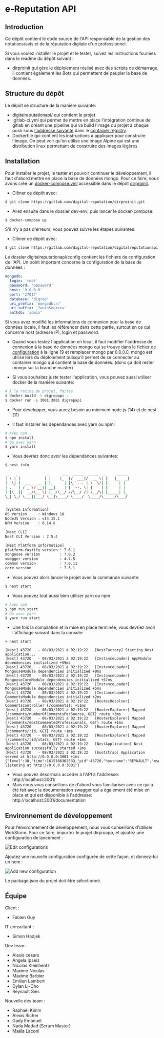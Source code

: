 # e-Reputation API

## Introduction

Ce dépôt contient le code source de l'API responsable de la gestion des notations/avis et de la réputation digitale d'un professionnel.

Si vous voulez installer le projet et le tester, suivez les instructions fournies dans le readme du dépôt suivant :
- [dirproinit](https://gitlab.com/digital-reputation/dirproinit) qui gère le déploiement réalisé avec des scripts de démarrage, il contient également les Bots qui permettent de peupler la base de données.

## Structure du dépôt

Le dépôt se structure de la manière suivante:
- digitalreputationapi/ qui contient le projet
- .gitlab-ci.yml qui permet de mettre en place l'intégration continue de gitlab en créant une pipeline qui va build l'image du projet à chaque push
  sous [l'addresse suivante](https://gitlab.com/digital-reputation/digitalreputationapi/container_registry/1534447) dans le [container registry](https://gitlab.com/groups/digital-reputation/-/container_registries).
- Dockerfile qui contient les instructions à appliquer pour construire l'image. On peut voir qu'on utilise une image Alpine qui est une distribution linux permettant de construire des images légères.

## Installation

Pour installer le projet, le tester et pouvoir continuer le développement, il faut d'abord mettre en place la base de données mongo.
Pour ce faire, nous avons créé un [docker-compose.yml](https://gitlab.com/digital-reputation/dirproinit/-/blob/master/dev-env/docker-compose.yml) accessible dans le dépôt [dirproinit](https://gitlab.com/digital-reputation/dirproinit).
- Clôner ce dépôt avec:
```bash
$ git clone https://gitlab.com/digital-reputation/dirproinit.git
```

- Allez ensuite dans le dossier dev-env, puis lancer le docker-compose:
```bash
$ docker-compose up
```

S'il n'y a pas d'erreurs, vous pouvez suivre les étapes suivantes:
- Clôner ce dépôt avec:
```bash
$ git clone https://gitlab.com/digital-reputation/digitalreputationapi.git
```

Le dossier digitalreputationapi/config contient les fichiers de configuration de l'API. Un point important concerne la configuration de la base de données :
```yaml
mongodb:
  login: 'root'
  password: 'password'
  host: '0.0.0.0'
  port: '27017'
  database: 'digrep'
  uri_prefix: 'mongodb://'
  uri_suffix: '?authSource='
  authdb: 'admin'
```
Si vous avez modifié les informations de connexion pour la base de données locale, il faut les référencer dans cette partie, surtout en ce qui concerne host (adresse IP), login et password.

- Quand vous testez l'application en local, il faut modifier l'addresse de connexion à la base de données mongo qui se trouve dans [le fichier de configuration](https://gitlab.com/digital-reputation/digitalreputationapi/-/blob/master/digitalreputationapi/config/default.yml) à la ligne 19 et remplacer mongo par 0.0.0.0, mongo est utilisé lors du déploiement puisqu'il permet de se connecter au container mongo qui contient la base de données. (donc ça doit rester mongo sur la branche master)

- Si vous souhaitez juste tester l'application, vous pouvez aussi utiliser docker de la manière suivante:
```bash
# À la racine du projet, faites
$ docker build -t digrepapi .
$ docker run -p 3001:3001 digrepapi
```

- Pour développer, vous aurez besoin au minimum node.js (14) et de nest (11)

- Il faut installer les dépendances avec yarn ou npm:
```bash
# Avec npm
$ npm install
# Ou avec yarn
$ yarn install
```

- Vous devriez donc avoir les dépendances suivantes:
```bash
$ nest info

 _   _             _      ___  _____  _____  _     _____
| \ | |           | |    |_  |/  ___|/  __ \| |   |_   _|
|  \| |  ___  ___ | |_     | |\ `--. | /  \/| |     | |
| . ` | / _ \/ __|| __|    | | `--. \| |    | |     | |
| |\  ||  __/\__ \| |_ /\__/ //\__/ /| \__/\| |_____| |_
\_| \_/ \___||___/ \__|\____/ \____/  \____/\_____/\___/


[System Information]
OS Version     : Windows 10
NodeJS Version : v14.15.1
NPM Version    : 6.14.8

[Nest CLI]
Nest CLI Version : 7.5.4

[Nest Platform Information]
platform-fastify version : 7.6.1
mongoose version         : 7.0.2
swagger version          : 4.7.5
common version           : 7.6.11
core version             : 7.5.1
```

- Vous pouvez alors lancer le projet avec la commande suivante:
```bash
$ nest start
```

- Vous pouvez tout aussi bien utiliser yarn ou npm
```bash
# Avec npm
$ npm run start
# Ou avec yarn
$ yarn run start
```

- Une fois la compilation et la mise en place terminée, vous devriez avoir l'affichage suivant dans la console:
```
> nest start

[Nest] 43720   - 08/03/2021 à 02:19:22   [NestFactory] Starting Nest application...
[Nest] 43720   - 08/03/2021 à 02:19:22   [InstanceLoader] AppModule dependencies initialized +59ms
[Nest] 43720   - 08/03/2021 à 02:19:22   [InstanceLoader] MongooseModule dependencies initialized +0ms
[Nest] 43720   - 08/03/2021 à 02:19:22   [InstanceLoader] MongooseCoreModule dependencies initialized +57ms
[Nest] 43720   - 08/03/2021 à 02:19:22   [InstanceLoader] MongooseModule dependencies initialized +5ms
[Nest] 43720   - 08/03/2021 à 02:19:22   [InstanceLoader] CommentsModule dependencies initialized +2ms
[Nest] 43720   - 08/03/2021 à 02:19:22   [RoutesResolver] CommentsController {/comments}: +51ms
[Nest] 43720   - 08/03/2021 à 02:19:22   [RouterExplorer] Mapped {/comments/numberOfCommentsPerSource, GET} route +3ms
[Nest] 43720   - 08/03/2021 à 02:19:22   [RouterExplorer] Mapped {/comments/mostCommentedProfessionals, GET} route +1ms
[Nest] 43720   - 08/03/2021 à 02:19:22   [RouterExplorer] Mapped {/comments/:id, GET} route +1ms
[Nest] 43720   - 08/03/2021 à 02:19:22   [RouterExplorer] Mapped {/comments/:id/stats, GET} route +1ms
[Nest] 43720   - 08/03/2021 à 02:19:22   [NestApplication] Nest application successfully started +2ms
[Nest] 43720   - 08/03/2021 à 02:19:22   [bootstrap] Application served at http://0.0.0.0:3001 +1ms
{"level":30,"time":1615166362533,"pid":43720,"hostname":"REYNAULT","msg":"Server listening at http://0.0.0.0:3001"}
```

- Vous pouvez désormais accéder à l'API à l'addresse: http://localhost:3001/
- Mais nous vous conseillons de d'abord vous familiariser avec ce qui a été fait avec la documentation swagger qui a également été mise en place et qui est disponible à l'addresse: http://localhost:3001/documentation


## Environnement de développement

Pour l'environnement de développement, nous vous conseillons d'utiliser WebStorm.
Pour ce faire, importez le projet dirproapp, et ajoutez une configuration de lancement :

![Edit configurations](https://i.ibb.co/hKszdc0/edit-configurations-api-ereputation.png)

Ajoutez une nouvelle configuration configurée de cette façon, et donnez-lui un nom :

![Add new configuration](https://i.ibb.co/5xvhPyt/configuration-ereputation.png)

Le package.json du projet doit être sélectionné.

## Équipe

Client :
- Fabien Guy

IT consultant :
- Simon Hadjek

Dev team :

- Alexis cesaro
- Angela Ipseiz
- Nicolas Kleinhentz
- Maxime Nicolas
- Maxime Barbier
- Emilien Lambert
- Dylan Li-Cho
- Reynault Sies

Nouvelle dev team :

- Raphaël Kimm
- Alexis Richer
- Gady Emanuel
- Nada Madad (Scrum Master)
- Maéla Laconi